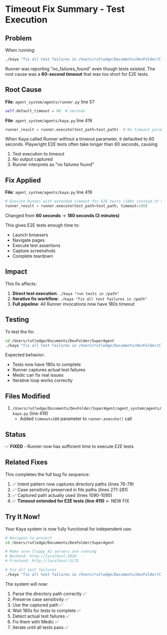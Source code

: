 # Timeout Fix Summary - Test Execution

## Problem
When running:
```bash
./kaya "fix all test failures in /Users/rutledge/Documents/DevFolder/Cloppy_Ai"
```

Runner was reporting "no_failures_found" even though tests existed. The root cause was a **60-second timeout** that was too short for E2E tests.

## Root Cause

**File**: `agent_system/agents/runner.py` line 57
```python
self.default_timeout = 60  # seconds
```

**File**: `agent_system/agents/kaya.py` line 419
```python
runner_result = runner.execute(test_path=test_path)  # No timeout parameter
```

When Kaya called Runner without a timeout parameter, it defaulted to 60 seconds. Playwright E2E tests often take longer than 60 seconds, causing:
1. Test execution to timeout
2. No output captured
3. Runner interprets as "no failures found"

## Fix Applied

**File**: `agent_system/agents/kaya.py` line 419
```python
# Execute Runner with extended timeout for E2E tests (180s instead of default 60s)
runner_result = runner.execute(test_path=test_path, timeout=180)
```

Changed from **60 seconds** → **180 seconds (3 minutes)**

This gives E2E tests enough time to:
- Launch browsers
- Navigate pages
- Execute test assertions
- Capture screenshots
- Complete teardown

## Impact

This fix affects:
1. **Direct test execution**: `./kaya "run tests in /path"`
2. **Iterative fix workflow**: `./kaya "fix all test failures in /path"`
3. **Full pipeline**: All Runner invocations now have 180s timeout

## Testing

To test the fix:
```bash
cd /Users/rutledge/Documents/DevFolder/SuperAgent
./kaya "fix all test failures in /Users/rutledge/Documents/DevFolder/Cloppy_Ai"
```

Expected behavior:
- Tests now have 180s to complete
- Runner captures actual test failures
- Medic can fix real issues
- Iterative loop works correctly

## Files Modified

1. `/Users/rutledge/Documents/DevFolder/SuperAgent/agent_system/agents/kaya.py` (line 419)
   - Added `timeout=180` parameter to `runner.execute()` call

## Status

✅ **FIXED** - Runner now has sufficient time to execute E2E tests

## Related Fixes

This completes the full bug fix sequence:
1. ✅ Intent pattern now captures directory paths (lines 76-79)
2. ✅ Case sensitivity preserved in file paths (lines 271-281)
3. ✅ Captured path actually used (lines 1090-1095)
4. ✅ **Timeout extended for E2E tests (line 419)** ← NEW FIX

## Try It Now!

Your Kaya system is now fully functional for independent use:

```bash
# Navigate to project
cd /Users/rutledge/Documents/DevFolder/SuperAgent

# Make sure Cloppy_AI servers are running
# Backend: http://localhost:3010
# Frontend: http://localhost:5175

# Fix all test failures
./kaya "fix all test failures in /Users/rutledge/Documents/DevFolder/Cloppy_Ai"
```

The system will now:
1. Parse the directory path correctly ✅
2. Preserve case sensitivity ✅
3. Use the captured path ✅
4. Wait 180s for tests to complete ✅
5. Detect actual test failures ✅
6. Fix them with Medic ✅
7. Iterate until all tests pass ✅
